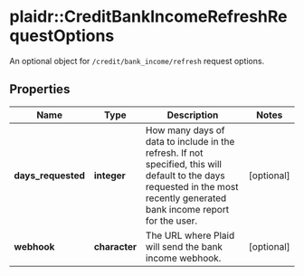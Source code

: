 # plaidr::CreditBankIncomeRefreshRequestOptions

An optional object for `/credit/bank_income/refresh` request options.

## Properties
Name | Type | Description | Notes
------------ | ------------- | ------------- | -------------
**days_requested** | **integer** | How many days of data to include in the refresh. If not specified, this will default to the days requested in the most recently generated bank income report for the user. | [optional] 
**webhook** | **character** | The URL where Plaid will send the bank income webhook. | [optional] 


